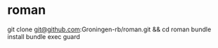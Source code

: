 # roman

  git clone git@github.com:Groningen-rb/roman.git && cd roman
  bundle install
  bundle exec guard
